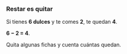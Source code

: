 ### Restar es quitar
Si tienes **6 dulces** y te comes **2**, te quedan **4**.

**6 − 2 = 4**.

Quita algunas fichas y cuenta cuántas quedan.
